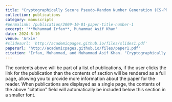 ```yaml
---
title: "Cryptographically Secure Pseudo-Random Number Generation (CS-PRNG) Design using Robust Chaotic Tent Map (RCTM)"
collection: publications
category: manuscripts
#permalink: /publication/2009-10-01-paper-title-number-1
excerpt: '**Muhammad Irfan**, Muhammad Asif Khan'
date: 2024-8-10
venue: 'Arxiv'
#slidesurl: 'http://academicpages.github.io/files/slides1.pdf'
paperurl: 'http://academicpages.github.io/files/paper1.pdf'
citation: 'Irfan, Muhammad, and Muhammad Asif Khan. "Cryptographically Secure Pseudo-Random Number Generation (CS-PRNG) Design using Robust Chaotic Tent Map (RCTM)." arXiv preprint arXiv:2408.05580 (2024).'
---
```


The contents above will be part of a list of publications, if the user clicks the link for the publication than the contents of section will be rendered as a full page, allowing you to provide more information about the paper for the reader. When publications are displayed as a single page, the contents of the above "citation" field will automatically be included below this section in a smaller font.